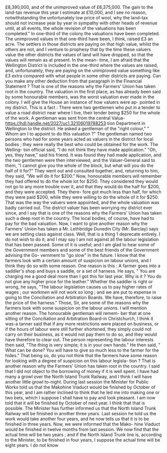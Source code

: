 £8,390,000, and of the unimproved value of £6,375,000. The gain to the land-tax revenue this year I estimate at £10,000, and I see no reason, notwithstanding the unfortunately low price of wool, why the land-tax should not increase year by year in sympathy with other heads of revenue until, at all events, the whole revision of the valuations has been completed." In one-third of the colony the valuations have been completed. The unimproved values in that one-third have been, I think, raised £3 an acre. The settlers in those districts are paying on that high value, whilst the others are not, and I venture to prophesy that by the time these valuers value the other districts the values of land will have dropped, so that the values will remain as at present. In the mean- time, I am afraid that the Wellington District is included in the one-third where the values are raised, and, unfortunately, they are paying on the unimproved value something like £3 extra compared with what people in some other districts are paying. Can you make any other deduction from that paragraph in the Financial Statement ? That is one of the reasons why the Farmers' Union has taken root in the country. The valuation in the first place, as has already been said by some honourable members, was the worst valuation ever made in the colony. I will give the House an instance of how valuers were ap- pointed in my district. This is a fact : There were two gentlemen who put in a tender to value a road district near where I live, their tender being $250 for the whole of the work. A gentleman was sent from the central Valua- https://hdl.handle.net/2027/uc1.32106019788253 tion Department in Wellington to the district. He asked a gentleman of the "right colour," " Whom am I to appoint to do this valuation ?" The gentleman named two persons who had for some years acted as valuers in the district for local bodies ; they were really the best who could be obtained for the work. The Welling- ton official said, "I do not think they have made application." "Oh, yes, they have," said his friend. It was found they had made application, and the two gentlemen were then interviewed, and the Valuer-General said to them, "I cannot give you the whole of the block, but what will you do the half of it for?" They went out and consulted together, and, returning to him, they said, "We will do it for $200." Now, honourable members will remember they had offered to do the whole lot for $250. They considered they would not go to any more trouble over it, and that they would do the half for $200, and they were accepted. They there- fore got much less than half, for which they were paid $200, while they were willing to do the whole of it for $250. That was the way the valuers were appointed, and the whole valuation was badly carried out. The district valuer has been worrying my district ever since, and I say that is one of the reasons why the Farmers' Union has taken such a deep root in the country. The local bodies, of course, have had to pay for the bad valuation. Now, I want to give another reason why the Farmers' Union has taken a Mr. Lethbridge Dunedin City (Mr. Barclay) says we are setting class against class. Well, that is a thing 1 deprecate entirely. I do not wish to do it; and I may say I am not against all the labour legislation that has been passed. Some of it is useful; and I am glad to hear some of the Government members and some of the best friends of the Government advising the Go- vernment to "go slow" in the future. I know that the farmers look with a certain amount of suspicion on labour unions, and I think they do so with some reason. One reason is this : A farmer goes into a saddler's shop and buys a saddle, or a set of harness. He says, " You are charging me a good deal more than I got this for last year. Why is it ? You do not give any higher price for the leather." Whether the saddler is right or wrong, he says, "The labour legislation causes us to pay higher rates of wages ; our workmen will not work so long ; and we are put to expense in going to the Conciliation and Arbitration Boards. We have, therefore, to raise the price of the harness." Those, Sir, are some of the reasons why the farmers look with some suspicion on the labour unions. I will mention another reason. The honourable gentleman will remem- ber that at one sitting of the Conciliation and Arbitration Board-in Christchurch, I think it was-a tanner said that if any more restrictions were placed on business, or if the hours of labour were still further shortened, they simply could not carry on their business, as it would not pay them to do so, and they would have therefore to clear out. The person representing the labour interests then said, "The thing is very simple; it is in your own hands." He then said, " What can be done? You will have to give so much less to the farmer for the hides." That being so, do you not think that the farmers have some reason for looking with a degree of suspicion on this labour legisla- tion ? That is another reason why the Farmers' Union has taken root in the country. I said that I did not object to the borrowing of money if it is well spent. I have had many a growl over the North Island Trunk Railway, and I think I will have another little growl to-night. During last session the Minister for Public Works told us that the Makohine Viaduct would be finished by October of this year, and I am rather inclined to think that he led me into making one or two bets, which I suppose I shall have to pay and look pleasant. I am now told that it will be finished by October of next year. I think that that is possible. The Minister has further informed us that the North Island Trunk Railway will be finished in another three years. Last session he told us the work would take another four years, and he now tells us that it is to be finished in three years. Now, we were informed that the Mako- hine Viaduct would be finished in twelve months from last session. We now find that the actual time will be two years ; and if the North Island Trunk line is, according to the Minister, to be finished in four years, I suppose the actual time will be eight years. I do not know 